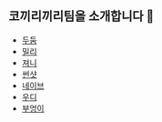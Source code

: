## 코끼리끼리팀을 소개합니다 🐘

- [두둠](/doodoom/README.md)
- [밀리]()
- [져니]()
- [썬샷]()
- [네이브]()
- [우디]()
- [부엉이]()
